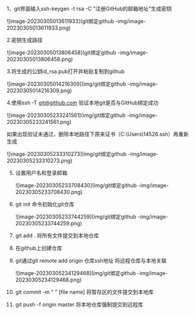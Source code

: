 1、git界面输入ssh-keygen -t rsa -C "注册GitHub的邮箱地址"生成密钥

![image-20230305013611933](git绑定github -img/image-20230305013611933.png)

2.密钥生成路径

![image-20230305013806458](git绑定github -img/image-20230305013806458.png)

3.将生成的公钥id_rsa.pub打开并粘贴复制到github

![image-20230305014216309](img/git绑定github -img/image-20230305014216309.png)

4.使用ssh -T git@github.com 验证本地git是否与GitHub绑定成功

![image-20230305233241561](img/git绑定github -img/image-20230305233241561.png)

​	如果出现验证未通过，删除本地路径下原来证书（C:\Users\14526\.ssh）再重新生成

![image-20230305233310273](img/git绑定github -img/image-20230305233310273.png)

5. 设置用户名和登录邮箱

   ![image-20230305233708430](img/git绑定github -img/image-20230305233708430.png)

6. git init 命令初始化git仓库

   ![image-20230305233744259](img/git绑定github -img/image-20230305233744259.png)

7. git add .  将所有文件提交到本地仓库

8. 在github上创建仓库

9. git通过git remote add origin 仓库ssh地址 将远程仓库与本地关联

   ![image-20230305234129468](img/git绑定github -img/image-20230305234129468.png)

10. git commit -m " " [file name] 将暂存区的文件提交到本地库

11. git push -f origin master 将本地仓库强制提交到远程库